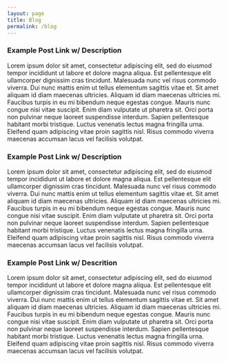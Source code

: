 ```yaml
---
layout: page
title: Blog
permalink: /blog
---
```


### Example Post Link w/ Description
Lorem ipsum dolor sit amet, consectetur adipiscing elit, sed do eiusmod tempor incididunt ut labore et dolore magna aliqua. Est pellentesque elit ullamcorper dignissim cras tincidunt. Malesuada nunc vel risus commodo viverra. Dui nunc mattis enim ut tellus elementum sagittis vitae et. Sit amet aliquam id diam maecenas ultricies. Aliquam id diam maecenas ultricies mi. Faucibus turpis in eu mi bibendum neque egestas congue. Mauris nunc congue nisi vitae suscipit. Enim diam vulputate ut pharetra sit. Orci porta non pulvinar neque laoreet suspendisse interdum. Sapien pellentesque habitant morbi tristique. Luctus venenatis lectus magna fringilla urna. Eleifend quam adipiscing vitae proin sagittis nisl. Risus commodo viverra maecenas accumsan lacus vel facilisis volutpat.

### Example Post Link w/ Description
Lorem ipsum dolor sit amet, consectetur adipiscing elit, sed do eiusmod tempor incididunt ut labore et dolore magna aliqua. Est pellentesque elit ullamcorper dignissim cras tincidunt. Malesuada nunc vel risus commodo viverra. Dui nunc mattis enim ut tellus elementum sagittis vitae et. Sit amet aliquam id diam maecenas ultricies. Aliquam id diam maecenas ultricies mi. Faucibus turpis in eu mi bibendum neque egestas congue. Mauris nunc congue nisi vitae suscipit. Enim diam vulputate ut pharetra sit. Orci porta non pulvinar neque laoreet suspendisse interdum. Sapien pellentesque habitant morbi tristique. Luctus venenatis lectus magna fringilla urna. Eleifend quam adipiscing vitae proin sagittis nisl. Risus commodo viverra maecenas accumsan lacus vel facilisis volutpat.

### Example Post Link w/ Descrition
Lorem ipsum dolor sit amet, consectetur adipiscing elit, sed do eiusmod tempor incididunt ut labore et dolore magna aliqua. Est pellentesque elit ullamcorper dignissim cras tincidunt. Malesuada nunc vel risus commodo viverra. Dui nunc mattis enim ut tellus elementum sagittis vitae et. Sit amet aliquam id diam maecenas ultricies. Aliquam id diam maecenas ultricies mi. Faucibus turpis in eu mi bibendum neque egestas congue. Mauris nunc congue nisi vitae suscipit. Enim diam vulputate ut pharetra sit. Orci porta non pulvinar neque laoreet suspendisse interdum. Sapien pellentesque habitant morbi tristique. Luctus venenatis lectus magna fringilla urna. Eleifend quam adipiscing vitae proin sagittis nisl. Risus commodo viverra maecenas accumsan lacus vel facilisis volutpat.
